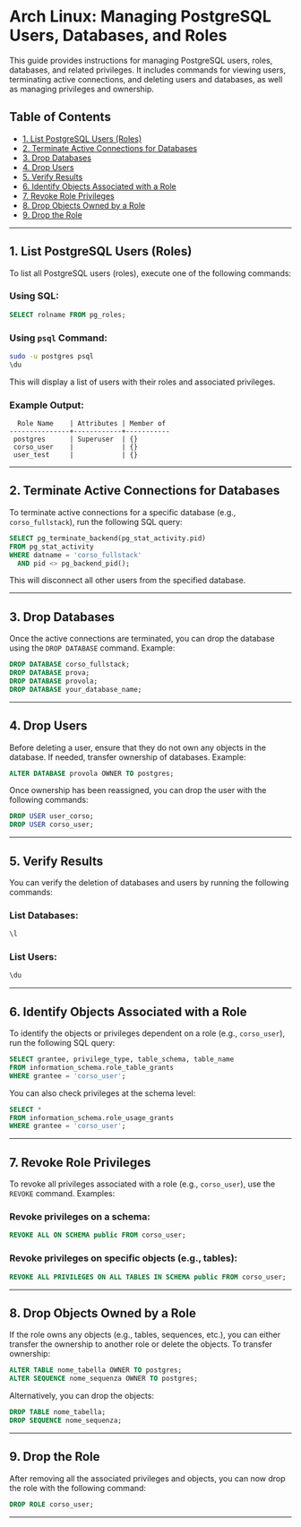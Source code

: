 # Arch Linux: Managing PostgreSQL Users, Databases, and Roles

This guide provides instructions for managing PostgreSQL users, roles, databases, and related privileges. It includes commands for viewing users, terminating active connections, and deleting users and databases, as well as managing privileges and ownership.

## Table of Contents

- [1. List PostgreSQL Users (Roles)](#1-list-postgresql-users-roles)
- [2. Terminate Active Connections for Databases](#2-terminate-active-connections-for-databases)
- [3. Drop Databases](#3-drop-databases)
- [4. Drop Users](#4-drop-users)
- [5. Verify Results](#5-verify-results)
- [6. Identify Objects Associated with a Role](#6-identify-objects-associated-with-a-role)
- [7. Revoke Role Privileges](#7-revoke-role-privileges)
- [8. Drop Objects Owned by a Role](#8-drop-objects-owned-by-a-role)
- [9. Drop the Role](#9-drop-the-role)

---

## 1. List PostgreSQL Users (Roles)

To list all PostgreSQL users (roles), execute one of the following commands:

### Using SQL:

```sql
SELECT rolname FROM pg_roles;
```

### Using `psql` Command:

```bash
sudo -u postgres psql
\du
```

This will display a list of users with their roles and associated privileges.

### Example Output:
```plaintext
  Role Name    | Attributes | Member of
---------------+------------+-----------
 postgres      | Superuser  | {}
 corso_user    |            | {}
 user_test     |            | {}
```

---

## 2. Terminate Active Connections for Databases

To terminate active connections for a specific database (e.g., `corso_fullstack`), run the following SQL query:

```sql
SELECT pg_terminate_backend(pg_stat_activity.pid)
FROM pg_stat_activity
WHERE datname = 'corso_fullstack'
  AND pid <> pg_backend_pid();
```

This will disconnect all other users from the specified database.

---

## 3. Drop Databases

Once the active connections are terminated, you can drop the database using the `DROP DATABASE` command. Example:

```sql
DROP DATABASE corso_fullstack;
DROP DATABASE prova;
DROP DATABASE provola;
DROP DATABASE your_database_name;
```

---

## 4. Drop Users

Before deleting a user, ensure that they do not own any objects in the database. If needed, transfer ownership of databases. Example:

```sql
ALTER DATABASE provola OWNER TO postgres;
```

Once ownership has been reassigned, you can drop the user with the following commands:

```sql
DROP USER user_corso;
DROP USER corso_user;
```

---

## 5. Verify Results

You can verify the deletion of databases and users by running the following commands:

### List Databases:
```sql
\l
```

### List Users:
```sql
\du
```

---

## 6. Identify Objects Associated with a Role

To identify the objects or privileges dependent on a role (e.g., `corso_user`), run the following SQL query:

```sql
SELECT grantee, privilege_type, table_schema, table_name
FROM information_schema.role_table_grants
WHERE grantee = 'corso_user';
```

You can also check privileges at the schema level:

```sql
SELECT *
FROM information_schema.role_usage_grants
WHERE grantee = 'corso_user';
```

---

## 7. Revoke Role Privileges

To revoke all privileges associated with a role (e.g., `corso_user`), use the `REVOKE` command. Examples:

### Revoke privileges on a schema:
```sql
REVOKE ALL ON SCHEMA public FROM corso_user;
```

### Revoke privileges on specific objects (e.g., tables):
```sql
REVOKE ALL PRIVILEGES ON ALL TABLES IN SCHEMA public FROM corso_user;
```

---

## 8. Drop Objects Owned by a Role

If the role owns any objects (e.g., tables, sequences, etc.), you can either transfer the ownership to another role or delete the objects. To transfer ownership:

```sql
ALTER TABLE nome_tabella OWNER TO postgres;
ALTER SEQUENCE nome_sequenza OWNER TO postgres;
```

Alternatively, you can drop the objects:

```sql
DROP TABLE nome_tabella;
DROP SEQUENCE nome_sequenza;
```

---

## 9. Drop the Role

After removing all the associated privileges and objects, you can now drop the role with the following command:

```sql
DROP ROLE corso_user;
```

---
